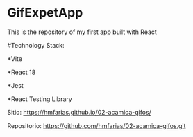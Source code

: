 # GifExpetApp

This is the repository of my first app built with React


#Technology Stack:

*Vite

*React 18

*Jest

*React Testing Library


Sitio: https://hmfarias.github.io/02-acamica-gifos/

Repositorio: https://github.com/hmfarias/02-acamica-gifos.git

